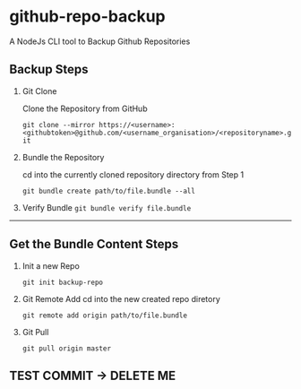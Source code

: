 # github-repo-backup

A NodeJs CLI tool to Backup Github Repositories

## Backup Steps

1. Git Clone

   Clone the Repository from GitHub

   `git clone --mirror https://<username>:<githubtoken>@github.com/<username_organisation>/<repositoryname>.git`

2. Bundle the Repository

   cd into the currently cloned repository directory from Step 1

   `git bundle create path/to/file.bundle --all`

3. Verify Bundle
   `git bundle verify file.bundle`

---

## Get the Bundle Content Steps

1.  Init a new Repo

    `git init backup-repo`

2.  Git Remote Add
    cd into the new created repo diretory

    `git remote add origin path/to/file.bundle`

3.  Git Pull

    `git pull origin master`

## TEST COMMIT -> DELETE ME
